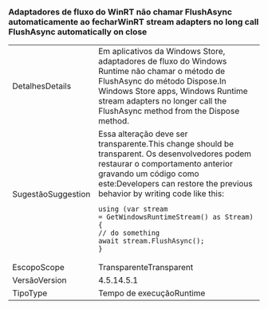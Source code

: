 ### <a name="winrt-stream-adapters-no-long-call-flushasync-automatically-on-close"></a><span data-ttu-id="aa1d3-101">Adaptadores de fluxo do WinRT não chamar FlushAsync automaticamente ao fechar</span><span class="sxs-lookup"><span data-stu-id="aa1d3-101">WinRT stream adapters no long call FlushAsync automatically on close</span></span>

|   |   |
|---|---|
|<span data-ttu-id="aa1d3-102">Detalhes</span><span class="sxs-lookup"><span data-stu-id="aa1d3-102">Details</span></span>|<span data-ttu-id="aa1d3-103">Em aplicativos da Windows Store, adaptadores de fluxo do Windows Runtime não chamar o método de FlushAsync do método Dispose.</span><span class="sxs-lookup"><span data-stu-id="aa1d3-103">In Windows Store apps, Windows Runtime stream adapters no longer call the FlushAsync method from the Dispose method.</span></span>|
|<span data-ttu-id="aa1d3-104">Sugestão</span><span class="sxs-lookup"><span data-stu-id="aa1d3-104">Suggestion</span></span>|<span data-ttu-id="aa1d3-105">Essa alteração deve ser transparente.</span><span class="sxs-lookup"><span data-stu-id="aa1d3-105">This change should be transparent.</span></span> <span data-ttu-id="aa1d3-106">Os desenvolvedores podem restaurar o comportamento anterior gravando um código como este:</span><span class="sxs-lookup"><span data-stu-id="aa1d3-106">Developers can restore the previous behavior by writing code like this:</span></span><pre><code class="language-csharp">using (var stream = GetWindowsRuntimeStream() as Stream)&#13;&#10;{&#13;&#10;// do something&#13;&#10;await stream.FlushAsync();&#13;&#10;}&#13;&#10;</code></pre>|
|<span data-ttu-id="aa1d3-107">Escopo</span><span class="sxs-lookup"><span data-stu-id="aa1d3-107">Scope</span></span>|<span data-ttu-id="aa1d3-108">Transparente</span><span class="sxs-lookup"><span data-stu-id="aa1d3-108">Transparent</span></span>|
|<span data-ttu-id="aa1d3-109">Versão</span><span class="sxs-lookup"><span data-stu-id="aa1d3-109">Version</span></span>|<span data-ttu-id="aa1d3-110">4.5.1</span><span class="sxs-lookup"><span data-stu-id="aa1d3-110">4.5.1</span></span>|
|<span data-ttu-id="aa1d3-111">Tipo</span><span class="sxs-lookup"><span data-stu-id="aa1d3-111">Type</span></span>|<span data-ttu-id="aa1d3-112">Tempo de execução</span><span class="sxs-lookup"><span data-stu-id="aa1d3-112">Runtime</span></span>|

